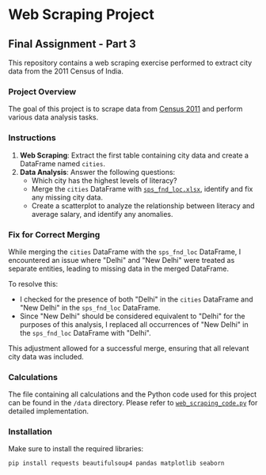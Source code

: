 # Web Scraping Project

## Final Assignment - Part 3

This repository contains a web scraping exercise performed to extract city data from the 2011 Census of India.

### Project Overview
The goal of this project is to scrape data from [Census 2011](https://www.census2011.co.in/city.php) and perform various data analysis tasks.

### Instructions
1. **Web Scraping**: Extract the first table containing city data and create a DataFrame named `cities`.
2. **Data Analysis**: Answer the following questions:
   - Which city has the highest levels of literacy?
   - Merge the `cities` DataFrame with [`sps_fnd_loc.xlsx`](/data/sps_fnd_loc.xlsx), identify and fix any missing city data.
   - Create a scatterplot to analyze the relationship between literacy and average salary, and identify any anomalies.

### Fix for Correct Merging
While merging the `cities` DataFrame with the `sps_fnd_loc` DataFrame, I encountered an issue where "Delhi" and "New Delhi" were treated as separate entities, leading to missing data in the merged DataFrame. 

To resolve this:
- I checked for the presence of both "Delhi" in the `cities` DataFrame and "New Delhi" in the `sps_fnd_loc` DataFrame.
- Since "New Delhi" should be considered equivalent to "Delhi" for the purposes of this analysis, I replaced all occurrences of "New Delhi" in the `sps_fnd_loc` DataFrame with "Delhi". 

This adjustment allowed for a successful merge, ensuring that all relevant city data was included.

### Calculations
The file containing all calculations and the Python code used for this project can be found in the `/data` directory. Please refer to [`web_scraping_code.py`](/data/web_scraping_code.py) for detailed implementation.

### Installation
Make sure to install the required libraries:
```bash
pip install requests beautifulsoup4 pandas matplotlib seaborn

